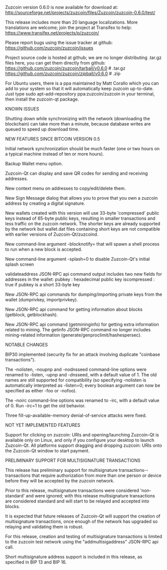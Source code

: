 Zuzcoin version 0.6.0 is now available for download at:
http://sourceforge.net/projects/zuzcoin/files/Zuzcoin/zuzcoin-0.6.0/test/

This release includes more than 20 language localizations.
More translations are welcome; join the
project at Transifex to help:
https://www.transifex.net/projects/p/zuzcoin/

Please report bugs using the issue tracker at github:
https://github.com/zuzcoin/zuzcoin/issues

Project source code is hosted at github; we are no longer
distributing .tar.gz files here, you can get them
directly from github:
https://github.com/zuzcoin/zuzcoin/tarball/v0.6.0  # .tar.gz
https://github.com/zuzcoin/zuzcoin/zipball/v0.6.0  # .zip

For Ubuntu users, there is a ppa maintained by Matt Corallo which
you can add to your system so that it will automatically keep
zuzcoin up-to-date.  Just type
sudo apt-add-repository ppa:zuzcoin/zuzcoin
in your terminal, then install the zuzcoin-qt package.


KNOWN ISSUES

Shutting down while synchronizing with the network
(downloading the blockchain) can take more than a minute,
because database writes are queued to speed up download
time.


NEW FEATURES SINCE BITCOIN VERSION 0.5

Initial network synchronization should be much faster
(one or two hours on a typical machine instead of ten or more
hours).

Backup Wallet menu option.

Zuzcoin-Qt can display and save QR codes for sending
and receiving addresses.

New context menu on addresses to copy/edit/delete them.

New Sign Message dialog that allows you to prove that you
own a zuzcoin address by creating a digital
signature.

New wallets created with this version will
use 33-byte 'compressed' public keys instead of
65-byte public keys, resulting in smaller
transactions and less traffic on the zuzcoin
network. The shorter keys are already supported
by the network but wallet.dat files containing
short keys are not compatible with earlier
versions of Zuzcoin-Qt/zuzcoind.

New command-line argument -blocknotify=<command>
that will spawn a shell process to run <command> 
when a new block is accepted.

New command-line argument -splash=0 to disable
Zuzcoin-Qt's initial splash screen

validateaddress JSON-RPC api command output includes
two new fields for addresses in the wallet:
pubkey : hexadecimal public key
iscompressed : true if pubkey is a short 33-byte key

New JSON-RPC api commands for dumping/importing
private keys from the wallet (dumprivkey, importprivkey).

New JSON-RPC api command for getting information about
blocks (getblock, getblockhash).

New JSON-RPC api command (getmininginfo) for getting
extra information related to mining. The getinfo
JSON-RPC command no longer includes mining-related
information (generate/genproclimit/hashespersec).



NOTABLE CHANGES

BIP30 implemented (security fix for an attack involving
duplicate "coinbase transactions").

The -nolisten, -noupnp and -nodnsseed command-line
options were renamed to -listen, -upnp and -dnsseed,
with a default value of 1. The old names are still
supported for compatibility (so specifying -nolisten
is automatically interpreted as -listen=0; every
boolean argument can now be specified as either
-foo or -nofoo).

The -noirc command-line options was renamed to
-irc, with a default value of 0. Run -irc=1 to
get the old behavior.

Three fill-up-available-memory denial-of-service
attacks were fixed.


NOT YET IMPLEMENTED FEATURES

Support for clicking on zuzcoin: URIs and
opening/launching Zuzcoin-Qt is available only on Linux,
and only if you configure your desktop to launch
Zuzcoin-Qt. All platforms support dragging and dropping
zuzcoin: URIs onto the Zuzcoin-Qt window to start
payment.


PRELIMINARY SUPPORT FOR MULTISIGNATURE TRANSACTIONS

This release has preliminary support for multisignature
transactions-- transactions that require authorization
from more than one person or device before they
will be accepted by the zuzcoin network.

Prior to this release, multisignature transactions
were considered 'non-standard' and were ignored;
with this release multisignature transactions are
considered standard and will start to be relayed
and accepted into blocks.

It is expected that future releases of Zuzcoin-Qt
will support the creation of multisignature transactions,
once enough of the network has upgraded so relaying
and validating them is robust.

For this release, creation and testing of multisignature
transactions is limited to the zuzcoin test network using
the "addmultisigaddress" JSON-RPC api call.

Short multisignature address support is included in this
release, as specified in BIP 13 and BIP 16.
